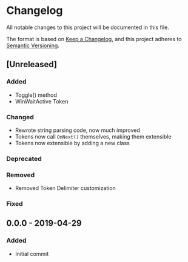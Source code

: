 # Changelog
All notable changes to this project will be documented in this file.

The format is based on [Keep a Changelog](https://keepachangelog.com/en/1.0.0/), and this project adheres to [Semantic Versioning](https://semver.org/spec/v2.0.0.html).

## [Unreleased]
### Added
- Toggle() method
- WinWaitActive Token
### Changed 
- Rewrote string parsing code, now much improved
- Tokens now call `OnNext()` themselves, making them extensible
- Tokens now extensible by adding a new class
### Deprecated
### Removed
- Removed Token Delimiter customization
### Fixed

## 0.0.0 - 2019-04-29
### Added
- Initial commit
